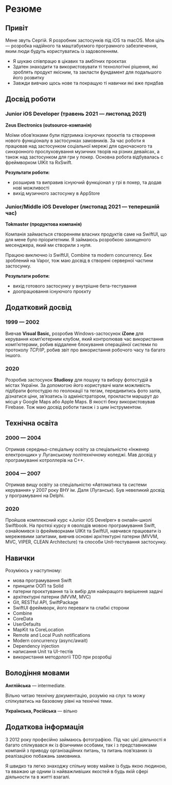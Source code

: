 # Резюме

## Привіт

Мене звуть Сергій. Я розробник застосунків під iOS та macOS. Моя ціль — розробка надійного та маштабуємого програмного забезпечення, яким люди будуть користуватись із задоволенням.

- Я шукаю співпрацю в цікавих та амбітних проєктах
- Здатен знаходити та використовувати ті технологічні рішення, які зроблять продукт якісним, та закласти фундамент для подальшого його розвитку
- Завжди вивчаю щось нове та покращую ті навички які вже придбав

## Досвід роботи

### Junior iOS Developer (травень 2021 — листопад 2021)

**Zeus Electronics (outsource-компанія)**

Моїми обовʼязками були підтримка існуючих проєктів та створення нового функціоналу в застосунках замовників. За час роботи я працював над застосунком соціальної мережі для одночасного та синхронного прослуховування музичних творів на різних девайсах, а також над застосунком для гри у покер. Основна робота відбувалась с фреймворком UIKit та RxSwift.

**Результати роботи:**

- розширив та виправив існуючий функціонал у грі в покер, та додав нові можливості
- вихід музичного застосунку в AppStore

### Junior/Middle iOS Developer (листопад 2021 — теперешній час)

**Tokmaster (продуктова компанія)**

Компанія займається створенням власних продуктів саме на SwiftUI, що для мене було пріоритетним. Я займаюсь розробкою захищеного месенджера, який ми створили з нуля.

Працюю виключно із SwiftUI, Combine та modern concurrency. Бек зроблений на Vapor, тож маю досвід в створені серверної частини застосунку.

**Результати роботи:**

- вихід готового застосунку у внутрішне бета-тестування
- доопрацювання існуючого проєкту

## Додатковий досвід

### 1999 — 2002

Вивчав **Visual Basic,** розробив Windows-застосунок **iZone** для керування компʼютерним клубом, який контролював час використання компʼютерами, робив віддалене блокування операційної системи по протоколу *TCP/IP*, робив звіт про використання робочого часу та багато іншого.

### 2020

Розробив застосунок **Studiosy** для пошуку та вибору фотостудій в містах України. За допомогою його користувачі мали можливість підібрати фотостудію по геолокації та тегам, передивитись фото залів, дізнатися ціни, звʼязатись із адміністратором, прокласти маршрут до місця у Google Maps або Apple Maps. В якості беку використовував Firebase. Тож маю досвід роботи також і з цим інструментом.

## Технічна освіта

### 2000 — 2004

Отримав середньо-спеціальну освіту за спеціальністю «Інженер електронщик» у Луганському політехнічному коледжі. Мав досвід у програмуванні котроллерів на C++.

### 2004 — 2007

Отримав вищу освіту за спеціальністю «Автоматика та системи керування» у 2007 року ВНУ ім. Даля (Луганськ). Був невеликий досвід у програмуванні на Delphi.

### 2020

Пройшов комплексний курс «Junior iOS Develper» в онлайн-школі Swiftbook. На протязі курсу я оволодів мовою програмування Swift, ознайомився із фреймворками UIKit та SwiftUI, навчився працювати із мережевими запитами, вивчив основні архітектурні патерни (MVVM, MVC, VIPER, CLEAN Architecture) та способи Unit-тестування застосунку.

## Навички

Розуміюсь у наступному:

- мова програмування Swift
- принципи ООП та Solid
- патерни проєктування та їх вибір для найкращого вирішення задачі
- архітектурні патерни (MVVM, MVC)
- Git, RESTful API, SwiftPackage
- SwiftUI фреймворк, його переваги та слабкі сторони
- Combine
- CoreData
- UserDefaults
- MapKit та CoreLocation
- Remote and Local Push notifications
- Modern concurrency (async/await)
- Dependency injection
- написання Unit та UI-тестів
- використання методології TDD при розробці

## Володіння мовами

**Англійська** — intermediate.

Вільно читаю технічну документацію, розумію на слух та можу спілкуватись на базовому рівні на технічні теми.

**Українська, Російська** — вільно

## Додаткова інформація

З 2012 року професійно займаюсь фотографією. Під час цієї діяльності я багато спілкувався як із фізичними особами, так і з представниками компаній з приводу організаційних питань, та питань повʼязаних із реалізацією побажань замовника.

Я швидко та легко знаходжу спільну мову майже із будь якою людиною, та вважаю це одним із найважливіших якостей в будь якій сфері діяльности та в житті взагалі.

